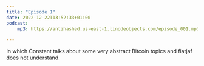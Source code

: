 ```yaml
---
title: "Episode 1"
date: 2022-12-22T13:52:33+01:00
podcast:
    mp3: https://antihashed.us-east-1.linodeobjects.com/episode_001.mp3

---
```

In which Constant talks about some very abstract Bitcoin topics and fiatjaf does not understand.